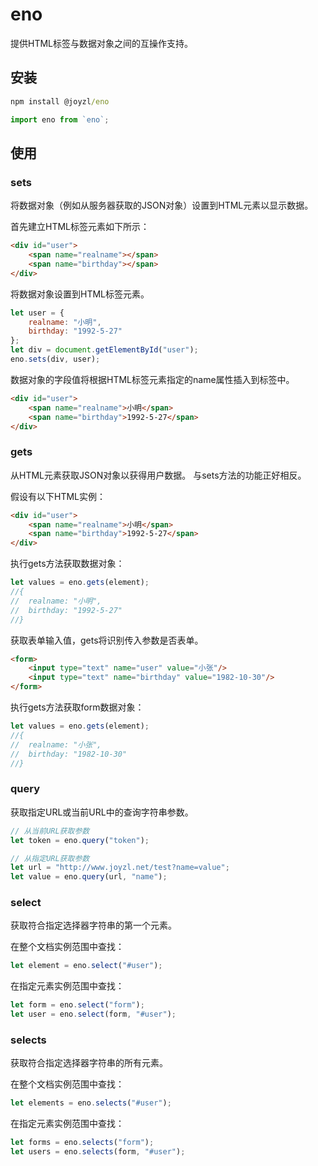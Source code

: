 # eno
提供HTML标签与数据对象之间的互操作支持。

## 安装
``` cmd
npm install @joyzl/eno
```

``` javascript
import eno from `eno`;
```

## 使用

### sets
将数据对象（例如从服务器获取的JSON对象）设置到HTML元素以显示数据。

首先建立HTML标签元素如下所示：
```html
<div id="user">
	<span name="realname"></span>
	<span name="birthday"></span>
</div>
```

将数据对象设置到HTML标签元素。
```javascript
let user = {
	realname: "小明",
	birthday: "1992-5-27"
};
let div = document.getElementById("user");
eno.sets(div, user);
```

数据对象的字段值将根据HTML标签元素指定的name属性插入到标签中。
```html
<div id="user">
	<span name="realname">小明</span>
	<span name="birthday">1992-5-27</span>
</div>
```

### gets
从HTML元素获取JSON对象以获得用户数据。
与sets方法的功能正好相反。

假设有以下HTML实例：
```html
<div id="user">
	<span name="realname">小明</span>
	<span name="birthday">1992-5-27</span>
</div>
```

执行gets方法获取数据对象：
```javascript
let values = eno.gets(element);
//{
//	realname: "小明",
//	birthday: "1992-5-27"
//}
```

获取表单输入值，gets将识别传入参数是否表单。
```html
<form>
	<input type="text" name="user" value="小张"/>
	<input type="text" name="birthday" value="1982-10-30"/>
</form>
```

执行gets方法获取form数据对象：
```javascript
let values = eno.gets(element);
//{
//	realname: "小张",
//	birthday: "1982-10-30"
//}
```


### query
获取指定URL或当前URL中的查询字符串参数。

```javascript
// 从当前URL获取参数
let token = eno.query("token");

// 从指定URL获取参数
let url = "http://www.joyzl.net/test?name=value";
let value = eno.query(url, "name");
```

### select
获取符合指定选择器字符串的第一个元素。

在整个文档实例范围中查找：
```javascript
let element = eno.select("#user");
```

在指定元素实例范围中查找：
```javascript
let form = eno.select("form");
let user = eno.select(form, "#user");
```


### selects
获取符合指定选择器字符串的所有元素。


在整个文档实例范围中查找：
```javascript
let elements = eno.selects("#user");
```


在指定元素实例范围中查找：
```javascript
let forms = eno.selects("form");
let users = eno.selects(form, "#user");
```
